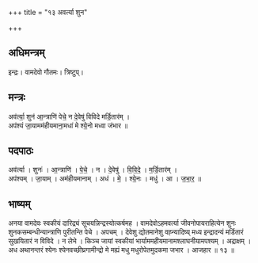 +++
title = "१३ अवर्त्या शुन"

+++
## अधिमन्त्रम्
इन्द्रः। वामदेवो गौतमः। त्रिष्टुप्।

## मन्त्रः
अव॑र्त्या॒ शुन॑ आ॒न्त्राणि॑ पेचे॒ न दे॒वेषु॑ विविदे मर्डि॒तार॑म् ।  
अप॑श्यं जा॒यामम॑हीयमाना॒मधा॑ मे श्ये॒नो मध्वा ज॑भार ॥

## पदपाठः
अव॑र्त्या । शुनः॑ । आ॒न्त्राणि॑ । पे॒चे॒ । न । दे॒वेषु॑ । वि॒वि॒दे॒ । म॒र्डि॒तार॑म् ।  
अप॑श्यम् । जा॒याम् । अम॑हीयमानाम् । अध॑ । मे॒ । श्ये॒नः । मधु॑ । आ । ज॒भा॒र॒ ॥

## भाष्यम्
अनया वामदेवः स्वकीयं दारिद्र्यं सूचयन्निन्द्रस्योत्कर्षमह । वामदेवोऽहमवर्त्या जीवनोपायराहित्येन शुनः शुनकसम्बन्धीन्यान्त्राणि पुरीतन्ति पेचे । अपचम् । देवेशु द्योतमानेशु वह्न्यादिष्य् मध्य इन्द्रादन्यं मर्डितारं सुखयितारं न विविदे । न लेभे । किञ्च जायां स्वकीयां भार्याममहीयमानामश्लाघनीयामपश्यम् । अद्राक्षम् । अध अथानन्तरं श्येनः श्येनवच्छीघ्रगामीन्द्रो मे मह्यं मधु मधुरोपेतमुदकमा जभार । आजहार ॥ १३ ॥